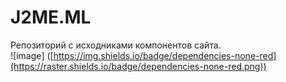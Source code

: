 # J2ME.ML
Репозиторий с исходниками компонентов сайта.  
![image] ([https://img.shields.io/badge/dependencies-none-red](https://raster.shields.io/badge/dependencies-none-red.png))
